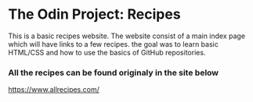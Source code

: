# The Odin Project: Recipes 

This is a basic recipes website. The website consist of a main index page which will have links 
to a few recipes. the goal was to learn basic HTML/CSS and how to use the basics of GitHub repositories.


### All the recipes can be found originaly in the site below
https://www.allrecipes.com/
